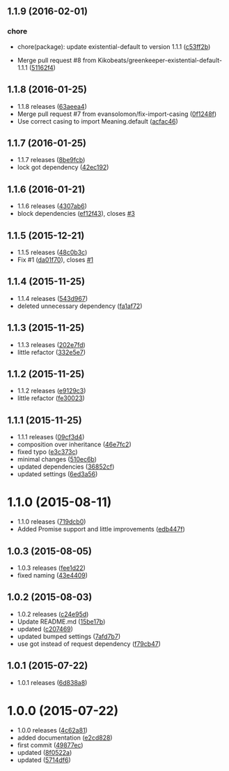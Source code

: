 <a name="1.1.9"></a>
## 1.1.9 (2016-02-01)


### chore

* chore(package): update existential-default to version 1.1.1 ([c53ff2b](https://github.com/kikobeats/meaningcloud/commit/c53ff2b))

* Merge pull request #8 from Kikobeats/greenkeeper-existential-default-1.1.1 ([51162f4](https://github.com/kikobeats/meaningcloud/commit/51162f4))



<a name="1.1.8"></a>
## 1.1.8 (2016-01-25)


* 1.1.8 releases ([63aeea4](https://github.com/kikobeats/meaningcloud/commit/63aeea4))
* Merge pull request #7 from evansolomon/fix-import-casing ([0f1248f](https://github.com/kikobeats/meaningcloud/commit/0f1248f))
* Use correct casing to import Meaning.default ([acfac46](https://github.com/kikobeats/meaningcloud/commit/acfac46))



<a name="1.1.7"></a>
## 1.1.7 (2016-01-25)


* 1.1.7 releases ([8be9fcb](https://github.com/kikobeats/meaningcloud/commit/8be9fcb))
* lock got dependency ([42ec192](https://github.com/kikobeats/meaningcloud/commit/42ec192))



<a name="1.1.6"></a>
## 1.1.6 (2016-01-21)


* 1.1.6 releases ([4307ab6](https://github.com/kikobeats/meaningcloud/commit/4307ab6))
* block dependencies ([ef12f43](https://github.com/kikobeats/meaningcloud/commit/ef12f43)), closes [#3](https://github.com/kikobeats/meaningcloud/issues/3)



<a name="1.1.5"></a>
## 1.1.5 (2015-12-21)


* 1.1.5 releases ([48c0b3c](https://github.com/kikobeats/meaningcloud/commit/48c0b3c))
* Fix #1 ([da01f70](https://github.com/kikobeats/meaningcloud/commit/da01f70)), closes [#1](https://github.com/kikobeats/meaningcloud/issues/1)



<a name="1.1.4"></a>
## 1.1.4 (2015-11-25)


* 1.1.4 releases ([543d967](https://github.com/kikobeats/meaningcloud/commit/543d967))
* deleted unnecessary dependency ([fa1af72](https://github.com/kikobeats/meaningcloud/commit/fa1af72))



<a name="1.1.3"></a>
## 1.1.3 (2015-11-25)


* 1.1.3 releases ([202e7fd](https://github.com/kikobeats/meaningcloud/commit/202e7fd))
* little refactor ([332e5e7](https://github.com/kikobeats/meaningcloud/commit/332e5e7))



<a name="1.1.2"></a>
## 1.1.2 (2015-11-25)


* 1.1.2 releases ([e9129c3](https://github.com/kikobeats/meaningcloud/commit/e9129c3))
* little refactor ([fe30023](https://github.com/kikobeats/meaningcloud/commit/fe30023))



<a name="1.1.1"></a>
## 1.1.1 (2015-11-25)


* 1.1.1 releases ([09cf3d4](https://github.com/kikobeats/meaningcloud/commit/09cf3d4))
* composition over inheritance ([46e7fc2](https://github.com/kikobeats/meaningcloud/commit/46e7fc2))
* fixed typo ([e3c373c](https://github.com/kikobeats/meaningcloud/commit/e3c373c))
* minimal changes ([510ec6b](https://github.com/kikobeats/meaningcloud/commit/510ec6b))
* updated dependencies ([36852cf](https://github.com/kikobeats/meaningcloud/commit/36852cf))
* updated settings ([6ed3a56](https://github.com/kikobeats/meaningcloud/commit/6ed3a56))



<a name="1.1.0"></a>
# 1.1.0 (2015-08-11)


* 1.1.0 releases ([719dcb0](https://github.com/kikobeats/meaningcloud/commit/719dcb0))
* Added Promise support and little improvements ([edb447f](https://github.com/kikobeats/meaningcloud/commit/edb447f))



<a name="1.0.3"></a>
## 1.0.3 (2015-08-05)


* 1.0.3 releases ([fee1d22](https://github.com/kikobeats/meaningcloud/commit/fee1d22))
* fixed naming ([43e4409](https://github.com/kikobeats/meaningcloud/commit/43e4409))



<a name="1.0.2"></a>
## 1.0.2 (2015-08-03)


* 1.0.2 releases ([c24e95d](https://github.com/kikobeats/meaningcloud/commit/c24e95d))
* Update README.md ([15be17b](https://github.com/kikobeats/meaningcloud/commit/15be17b))
* updated ([c207469](https://github.com/kikobeats/meaningcloud/commit/c207469))
* updated bumped settings ([7afd7b7](https://github.com/kikobeats/meaningcloud/commit/7afd7b7))
* use got instead of request dependency ([f79cb47](https://github.com/kikobeats/meaningcloud/commit/f79cb47))



<a name="1.0.1"></a>
## 1.0.1 (2015-07-22)


* 1.0.1 releases ([6d838a8](https://github.com/kikobeats/meaningcloud/commit/6d838a8))



<a name="1.0.0"></a>
# 1.0.0 (2015-07-22)


* 1.0.0 releases ([4c62a81](https://github.com/kikobeats/meaningcloud/commit/4c62a81))
* added documentation ([e2cd828](https://github.com/kikobeats/meaningcloud/commit/e2cd828))
* first commit ([49877ec](https://github.com/kikobeats/meaningcloud/commit/49877ec))
* updated ([8f0522a](https://github.com/kikobeats/meaningcloud/commit/8f0522a))
* updated ([5714df6](https://github.com/kikobeats/meaningcloud/commit/5714df6))



